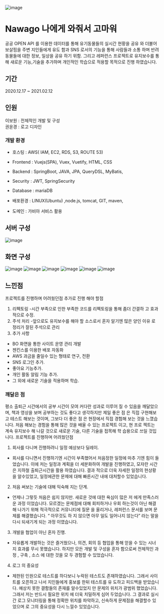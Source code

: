 ![image](https://user-images.githubusercontent.com/73633754/223451419-6f344c38-21ea-4b55-8dc9-f32d2a134675.png)

# Nawago 나에게 와줘서 고마워

공공 OPEN API 를 이용한 데이터를 통해 유기동물들의 실시간 현황을 공유
와 더불어 보살핌을 주변 지인들에게 유도 함과 SNS 로서의 기능을 통해
사람들과 소통 하며 반려 동물들에 대한 정보, 일상을 공유 하기 위함.
그리고 레퍼런스 프로젝트로 유지보수를 통해 새로운 기능,기술을 추가하며
개인적인 학습으로 적용할 목적으로 진행 하였습니다.

## 기간
2020.12.17 ~ 2021.02.12

## 인원
이보원 : 전체적인 개발 및 구성 \
권윤경 : 로고 디자인

### 개발 환경

* 호스팅 : AWS( IAM, EC2, RDS, S3, ROUTE 53) 

* Frontend : Vuejs(SPA), Vuex, Vuetify, HTML, CSS
* Backend : SpringBoot, JAVA, JPA, QueryDSL, MyBatis,
* Security : JWT, SpringSecurity
* Database : mariaDB
* 배포환경 : LINUX(Ubuntu) ,node.js, tomcat, GIT, maven,
* 도메인 : 가비아 서비스 활용

## 서버 구성
![image](https://github.com/dlqhdnjs5/nawago_project/assets/73633754/8887528b-e5f2-49cf-a606-3679d18c07d4)

## 화면 구성
![image](https://github.com/dlqhdnjs5/nawago_project/assets/73633754/115bbe1b-b00e-4fec-a5a0-60cc002dcfa4)
![image](https://github.com/dlqhdnjs5/nawago_project/assets/73633754/8a8285d3-e18c-4ac3-a2cf-4633be062dc1)
![image](https://github.com/dlqhdnjs5/nawago_project/assets/73633754/630066c8-3c66-49db-bafa-cda02d381305)
![image](https://github.com/dlqhdnjs5/nawago_project/assets/73633754/179ffdb5-51c7-4793-8093-c64a64fc2c8a)
![image](https://github.com/dlqhdnjs5/nawago_project/assets/73633754/6921bb4c-bf1f-4bc1-8b90-dc4350194347)
![image](https://github.com/dlqhdnjs5/nawago_project/assets/73633754/75ba03b2-7e80-4dbb-8f80-115117b83234)

## 느낀점

프로젝트를 진행하며 어려웠던점 추가로 진행 해야 할점
1. 리펙토링
-시간 부족으로 인한 부족한 코드를 리펙토링을 통해 좀더 간결하
고 효과적으로 수정.
2. 주석 처리
-앞으로도 유지보수를 해야 할 소스로서 혼자 알기엔 많은 양인 이유
로 정리가 잘된 주석으로 관리
3. 추가 사항
- BO 화면을 통한 사이트 운영 관리 개발
- 젠킨스를 이용한 배포 자동화
- AWS 과금을 줄일수 있는 형태로 연구, 전환
- SNS 로그인 추가.
- 좋아요 기능추가.
- 개인 활동 알림 기능 추가.
- 그 외에 새로운 기술을 적용하며 학습.

### 깨달은 점
평소 출퇴근 시간에서의 공부 시간이 모여 커다란 성과로 이루어 질 수
있음을 깨달았으며, 책과 영상을 보며 공부하는 것도 좋다고 생각하지만
제일 좋은 점 은 직접 구현해보고 테스트 해보는 것이며, 그보다 더 좋은
점 은 현장에서 직접 경험해 보는 것을 느꼈습니다.
처음 해보는 경험을 통해 많은 것을 배울 수 있는 프로젝트 이고, 현 프로
젝트는 계속 유지보수 해 나갈 것으로 새로운 기술, 다른 기술을 접목해 학
습용으로 쓰일 것입니다.
프로젝트를 진행하며 어려웠던점

1. 회사를 다니며 진행하려니 일정 예상보다 딜레이.
- 회사를 다니면서 진행하기엔 시간이 부족했어서 처음정한 일정에 마추
기엔 힘이 들었습니다. 이에 저는 일정과 계획을 더 세분화하여 개발을
진행하였고, 모자란 시간은 지하철 출퇴근시간을 활용 하였습니다. 결과
적으로 더욱 자세한 일정의 현상황을 알수있었고, 일정에관한 문제에
대해 빠른시간 내에 대처할수 있었습니다.

2. 처음 써보는 기술에 대해 익숙해 지는 단계.
- 언제나 그렇듯 처음은 쉽지 않지만. 새로운 것에 대한 욕심이 많은 저
에게 만족스러운 과정 이었습니다. 모르겠는 문제점에 대해 회피하거나
우회 하는것이 아닌 해결해 나가기 위해 적극적으로 커뮤니티에 질문
을 올리거나, 레퍼런스 문서를 보며 문제를 해결했습니다. “ 아무것도 하
지 않으면 아무 일도 일어나지 않는다” 라는 말을 다시 되새기게 되는
과정 이였습니다.

3. 개발을 협업이 아닌 혼자 진행.
- 자유롭게 개발하는 것은 즐거웠으나, 의견, 회의 등 협업을 통해
얻을 수 있는 시너지 효과를 무시 못했습니다. 하지만 모든 개발 및
구성을 혼자 함으로써 전체적인 과정 , 구축 , 소스 에 대한 것을 모
두 경험할 수 있었습니다.

4. 로그 의 중요성
- 제한된 인원으로 테스트를 하다보니 누락된 테스트도 존재하였습니다.
그래서 사이트를 오픈하고 나서 지인들에게 홍보를 한뒤 테스트를 유
도하고 피드백을 받았습니다. 예상치 못한 결함들의 존재를 알수있었지
만 문제의 위치가 광범위 했었습니다. 그래서 저는 반드시 필요한 위치
에 더욱 치밀하게 심어 두었습니다. 그 결과로 실시간 로그 모니터링을
통해 정확한 위치를 파악하고, 신속하게 문제점을 해결할수 있었으며 로
그의 중요성을 다시 느낄수 있었습니다.
